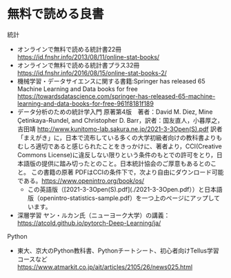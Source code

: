 # 無料で読める良書

統計
- オンラインで無料で読める統計書22冊 https://id.fnshr.info/2013/08/11/online-stat-books/
- オンラインで無料で読める統計書プラス32冊 https://id.fnshr.info/2016/08/15/online-stat-books-2/
- 機械学習・データサイエンスに関する書籍:Springer has released 65 Machine Learning and Data books for free https://towardsdatascience.com/springer-has-released-65-machine-learning-and-data-books-for-free-961f8181f189
- データ分析のための統計学入門 原著第4版　著者：David M. Diez, Mine Çetinkaya-Rundel, and Christopher D. Barr，訳者：国友直人，小暮厚之，吉田靖
http://www.kunitomo-lab.sakura.ne.jp/2021-3-3Open(S).pdf
訳者「まえがき」に，日本で流布している多くの大学初級者向けの教科書よりもむしろ適切であると感じられたことをきっかけに、著者より，CCI(Creative Commons License)に違反しない限りという条件のもとでの許可をとり，日本語版の提供に踏み切ったとのこと。日本統計協会のご厚意もあるとのこと。
この書籍の原著
PDFはCCIの条件下で，次より自由にダウンロード可能である。https://www.openintro.org/book/os/
	- この英語版（[2021-3-3Open(S).pdf](./2021-3-3Open.pdf））と日本語版（openintro-statistics-sample.pdf）を一つ上のページにアップしています。
- 深層学習 ヤン・ルカン氏（ニューヨーク大学）の講義：https://atcold.github.io/pytorch-Deep-Learning/ja/

Python
- 東大、京大のPython教科書、Pythonチートシート、初心者向けTellus学習コースなど　https://www.atmarkit.co.jp/ait/articles/2105/26/news025.html